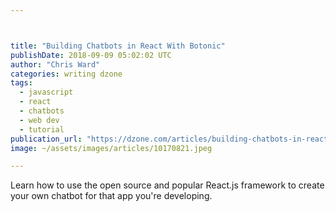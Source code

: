 ```yaml
---



title: "Building Chatbots in React With Botonic"
publishDate: 2018-09-09 05:02:02 UTC
author: "Chris Ward"
categories: writing dzone
tags:
  - javascript
  - react
  - chatbots
  - web dev
  - tutorial
publication_url: "https://dzone.com/articles/building-chatbots-in-react-with-botonic"
image: ~/assets/images/articles/10170821.jpeg

---
```

Learn how to use the open source and popular React.js framework to create your own chatbot for that app you're developing.

